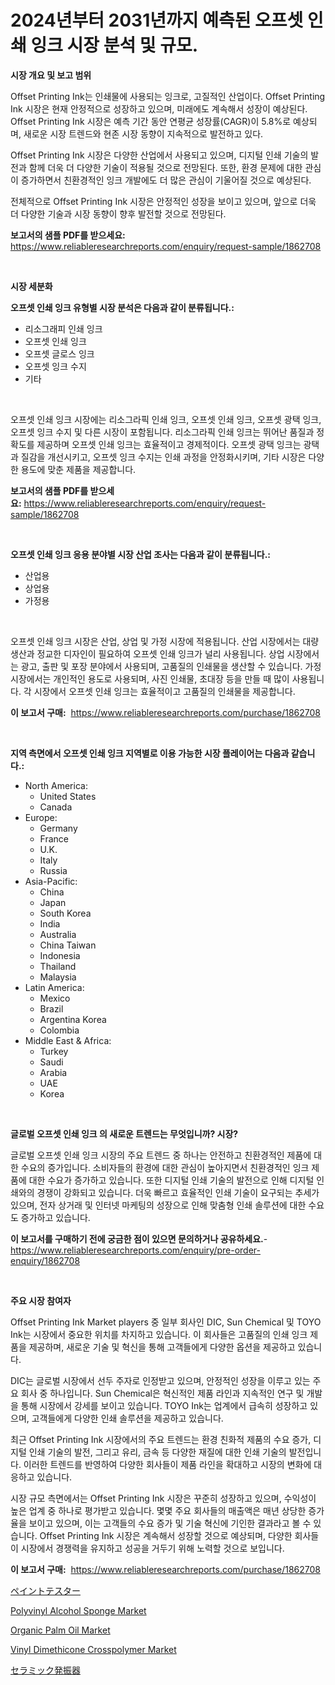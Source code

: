 <p><h1>2024년부터 2031년까지 예측된 오프셋 인쇄 잉크 시장 분석 및 규모.</h1></p><p><strong>시장 개요 및 보고 범위</strong></p>
<p><p>Offset Printing Ink는 인쇄물에 사용되는 잉크로, 고질적인 산업이다. Offset Printing Ink 시장은 현재 안정적으로 성장하고 있으며, 미래에도 계속해서 성장이 예상된다. Offset Printing Ink 시장은 예측 기간 동안 연평균 성장률(CAGR)이 5.8%로 예상되며, 새로운 시장 트렌드와 현존 시장 동향이 지속적으로 발전하고 있다.</p><p>Offset Printing Ink 시장은 다양한 산업에서 사용되고 있으며, 디지털 인쇄 기술의 발전과 함께 더욱 더 다양한 기술이 적용될 것으로 전망된다. 또한, 환경 문제에 대한 관심이 증가하면서 친환경적인 잉크 개발에도 더 많은 관심이 기울어질 것으로 예상된다.</p><p>전체적으로 Offset Printing Ink 시장은 안정적인 성장을 보이고 있으며, 앞으로 더욱 더 다양한 기술과 시장 동향이 향후 발전할 것으로 전망된다.</p></p>
<p><strong>보고서의 샘플 PDF를 받으세요:</strong> <a href="https://www.reliableresearchreports.com/enquiry/request-sample/1862708">https://www.reliableresearchreports.com/enquiry/request-sample/1862708</a></p>
<p>&nbsp;</p>
<p><strong>시장 세분화</strong></p>
<p><strong>오프셋 인쇄 잉크 유형별 시장 분석은 다음과 같이 분류됩니다.:</strong></p>
<p><ul><li>리소그래피 인쇄 잉크</li><li>오프셋 인쇄 잉크</li><li>오프셋 글로스 잉크</li><li>오프셋 잉크 수지</li><li>기타</li></ul></p>
<p>&nbsp;</p>
<p><p>오프셋 인쇄 잉크 시장에는 리소그라픽 인쇄 잉크, 오프셋 인쇄 잉크, 오프셋 광택 잉크, 오프셋 잉크 수지 및 다른 시장이 포함됩니다. 리소그라픽 인쇄 잉크는 뛰어난 품질과 정확도를 제공하며 오프셋 인쇄 잉크는 효율적이고 경제적이다. 오프셋 광택 잉크는 광택과 질감을 개선시키고, 오프셋 잉크 수지는 인쇄 과정을 안정화시키며, 기타 시장은 다양한 용도에 맞춘 제품을 제공합니다.</p></p>
<p><strong>보고서의 샘플 PDF를 받으세요:</strong>&nbsp;<a href="https://www.reliableresearchreports.com/enquiry/request-sample/1862708">https://www.reliableresearchreports.com/enquiry/request-sample/1862708</a></p>
<p>&nbsp;</p>
<p><strong> 오프셋 인쇄 잉크 응용 분야별 시장 산업 조사는 다음과 같이 분류됩니다.:</strong></p>
<p><ul><li>산업용</li><li>상업용</li><li>가정용</li></ul></p>
<p>&nbsp;</p>
<p><p>오프셋 인쇄 잉크 시장은 산업, 상업 및 가정 시장에 적용됩니다. 산업 시장에서는 대량 생산과 정교한 디자인이 필요하여 오프셋 인쇄 잉크가 널리 사용됩니다. 상업 시장에서는 광고, 출판 및 포장 분야에서 사용되며, 고품질의 인쇄물을 생산할 수 있습니다. 가정 시장에서는 개인적인 용도로 사용되며, 사진 인쇄물, 초대장 등을 만들 때 많이 사용됩니다. 각 시장에서 오프셋 인쇄 잉크는 효율적이고 고품질의 인쇄물을 제공합니다.</p></p>
<p><strong>이 보고서 구매:</strong>&nbsp; <a href="https://www.reliableresearchreports.com/purchase/1862708">https://www.reliableresearchreports.com/purchase/1862708</a></p>
<p>&nbsp;</p>
<p><strong>지역 측면에서 오프셋 인쇄 잉크 지역별로 이용 가능한 시장 플레이어는 다음과 같습니다.:</strong></p>
<p><ul>
    <li>
        North America:
        <ul>
            <li>United States</li>
            <li>Canada</li>
        </ul>
    </li>
    <li>
        Europe:
        <ul>
            <li>Germany</li>
            <li>France</li>
            <li>U.K.</li>
            <li>Italy</li>
            <li>Russia</li>
        </ul>
    </li>
    <li>
        Asia-Pacific:
        <ul>
            <li>China</li>
            <li>Japan</li>
            <li>South Korea</li>
            <li>India</li>
            <li>Australia</li>
            <li>China Taiwan</li>
            <li>Indonesia</li>
            <li>Thailand</li>
            <li>Malaysia</li>
        </ul>
    </li>
    <li>
        Latin America:
        <ul>
            <li>Mexico</li>
            <li>Brazil</li>
            <li>Argentina Korea</li>
            <li>Colombia</li>
        </ul>
    </li>
    <li>
        Middle East & Africa:
        <ul>
            <li>Turkey</li>
            <li>Saudi</li>
            <li>Arabia</li>
            <li>UAE</li>
            <li>Korea</li>
        </ul>
    </li>
    </ul></p>
<p>&nbsp;</p>
<p><strong>글로벌 오프셋 인쇄 잉크 의 새로운 트렌드는 무엇입니까? 시장?</strong></p>
<p><p>글로벌 오프셋 인쇄 잉크 시장의 주요 트렌드 중 하나는 안전하고 친환경적인 제품에 대한 수요의 증가입니다. 소비자들의 환경에 대한 관심이 높아지면서 친환경적인 잉크 제품에 대한 수요가 증가하고 있습니다. 또한 디지털 인쇄 기술의 발전으로 인해 디지털 인쇄와의 경쟁이 강화되고 있습니다. 더욱 빠르고 효율적인 인쇄 기술이 요구되는 추세가 있으며, 전자 상거래 및 인터넷 마케팅의 성장으로 인해 맞춤형 인쇄 솔루션에 대한 수요도 증가하고 있습니다.</p></p>
<p><strong>이 보고서를 구매하기 전에 궁금한 점이 있으면 문의하거나 공유하세요.</strong>- <a href="https://www.reliableresearchreports.com/enquiry/pre-order-enquiry/1862708">https://www.reliableresearchreports.com/enquiry/pre-order-enquiry/1862708</a></p>
<p>&nbsp;</p>
<p><strong>주요 시장 참여자</strong></p>
<p><p>Offset Printing Ink Market players 중 일부 회사인 DIC, Sun Chemical 및 TOYO Ink는 시장에서 중요한 위치를 차지하고 있습니다. 이 회사들은 고품질의 인쇄 잉크 제품을 제공하며, 새로운 기술 및 혁신을 통해 고객들에게 다양한 옵션을 제공하고 있습니다.</p><p>DIC는 글로벌 시장에서 선두 주자로 인정받고 있으며, 안정적인 성장을 이루고 있는 주요 회사 중 하나입니다. Sun Chemical은 혁신적인 제품 라인과 지속적인 연구 및 개발을 통해 시장에서 강세를 보이고 있습니다. TOYO Ink는 업계에서 급속히 성장하고 있으며, 고객들에게 다양한 인쇄 솔루션을 제공하고 있습니다.</p><p>최근 Offset Printing Ink 시장에서의 주요 트렌드는 환경 친화적 제품의 수요 증가, 디지털 인쇄 기술의 발전, 그리고 유리, 금속 등 다양한 재질에 대한 인쇄 기술의 발전입니다. 이러한 트렌드를 반영하여 다양한 회사들이 제품 라인을 확대하고 시장의 변화에 대응하고 있습니다.</p><p>시장 규모 측면에서는 Offset Printing Ink 시장은 꾸준히 성장하고 있으며, 수익성이 높은 업계 중 하나로 평가받고 있습니다. 몇몇 주요 회사들의 매출액은 매년 상당한 증가율을 보이고 있으며, 이는 고객들의 수요 증가 및 기술 혁신에 기인한 결과라고 볼 수 있습니다. Offset Printing Ink 시장은 계속해서 성장할 것으로 예상되며, 다양한 회사들이 시장에서 경쟁력을 유지하고 성공을 거두기 위해 노력할 것으로 보입니다.</p></p>
<p><strong>이 보고서 구매:</strong>&nbsp;&nbsp;<a href="https://www.reliableresearchreports.com/purchase/1862708">https://www.reliableresearchreports.com/purchase/1862708</a></p>
<p><p><a href="https://medium.com/@emmittkutch2023/%E3%83%9A%E3%82%A4%E3%83%B3%E3%83%88%E3%83%86%E3%82%B9%E3%82%BF%E3%83%BC%E3%82%BA%E5%B8%82%E5%A0%B4%E5%88%86%E6%9E%90-%E3%81%9D%E3%81%AEcagr-%E5%B8%82%E5%A0%B4%E3%82%BB%E3%82%B0%E3%83%A1%E3%83%B3%E3%83%86%E3%83%BC%E3%82%B7%E3%83%A7%E3%83%B3-%E3%81%8A%E3%82%88%E3%81%B3%E3%82%B0%E3%83%AD%E3%83%BC%E3%83%90%E3%83%AB%E7%94%A3%E6%A5%AD%E6%A6%82%E8%A6%81-761094287863">ペイントテスター</a></p><p><a href="https://github.com/provorikovar/Market-Research-Report-List-3/blob/main/polyvinyl-alcohol-sponge-market.md">Polyvinyl Alcohol Sponge Market</a></p><p><a href="https://github.com/CliffMedina6/Market-Research-Report-List-3/blob/main/organic-palm-oil-market.md">Organic Palm Oil Market</a></p><p><a href="https://issuu.com/reportprime-2/docs/vinyl-dimethicone-crosspolymer-market-size-2030.pp">Vinyl Dimethicone Crosspolymer Market</a></p><p><a href="https://github.com/mreklxf44233/Market-Research-Report-List-1/blob/main/3801466192207.md">セラミック発振器</a></p></p>
